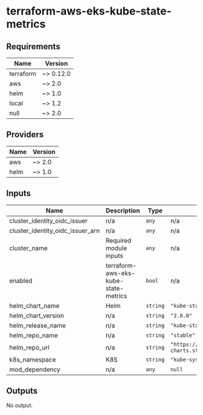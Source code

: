 # terraform-aws-eks-kube-state-metrics
## Requirements

| Name | Version |
|------|---------|
| terraform | ~> 0.12.0 |
| aws | ~> 2.0 |
| helm | ~> 1.0 |
| local | ~> 1.2 |
| null | ~> 2.0 |

## Providers

| Name | Version |
|------|---------|
| aws | ~> 2.0 |
| helm | ~> 1.0 |

## Inputs

| Name | Description | Type | Default | Required |
|------|-------------|------|---------|:--------:|
| cluster\_identity\_oidc\_issuer | n/a | `any` | n/a | yes |
| cluster\_identity\_oidc\_issuer\_arn | n/a | `any` | n/a | yes |
| cluster\_name | Required module inputs | `any` | n/a | yes |
| enabled | terraform-aws-eks-kube-state-metrics | `bool` | n/a | yes |
| helm\_chart\_name | Helm | `string` | `"kube-state-metrics"` | no |
| helm\_chart\_version | n/a | `string` | `"2.8.0"` | no |
| helm\_release\_name | n/a | `string` | `"kube-state-metrics"` | no |
| helm\_repo\_name | n/a | `string` | `"stable"` | no |
| helm\_repo\_url | n/a | `string` | `"https://kubernetes-charts.storage.googleapis.com"` | no |
| k8s\_namespace | K8S | `string` | `"kube-system"` | no |
| mod\_dependency | n/a | `any` | `null` | no |

## Outputs

No output.